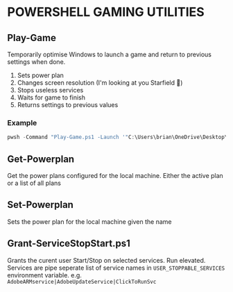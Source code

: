 # POWERSHELL GAMING UTILITIES

## Play-Game
Temporarily optimise Windows to launch a game and return to previous settings when done.

1. Sets power plan
2. Changes screen resolution (I'm looking at you Starfield 👀)
3. Stops useless services
4. Waits for game to finish
5. Returns settings to previous values

### Example
```powershell
pwsh -Command "Play-Game.ps1 -Launch '"C:\Users\brian\OneDrive\Desktop\Starfield.lnk"' -Name 'Starfield' -Plan 'GameTurbo (High Performance)' -Wait 10 -Width 1920 -Height 1080 -Trace"
```

## Get-Powerplan
Get the power plans configured for the local machine. Either the active  plan or a list of all plans

## Set-Powerplan
Sets the power plan for the local machine given the name

## Grant-ServiceStopStart.ps1
Grants the curent user Start/Stop on selected services. Run elevated. Services are pipe seperate list of service names in `USER_STOPPABLE_SERVICES` environment variable. e.g. `AdobeARMservice|AdobeUpdateService|ClickToRunSvc`